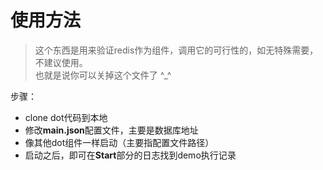 # 使用方法
> 这个东西是用来验证redis作为组件，调用它的可行性的，如无特殊需要，不建议使用。  
> 也就是说你可以关掉这个文件了 ^_^

步骤：
 - clone dot代码到本地
 - 修改**main.json**配置文件，主要是数据库地址
 - 像其他dot组件一样启动（主要指配置文件路径）
 - 启动之后，即可在**Start**部分的日志找到demo执行记录
